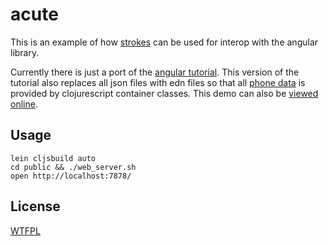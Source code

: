 # acute

This is an example of how [strokes](https://github.com/dribnet/strokes) can be used for interop with the angular library.

Currently there is just a port of the [angular tutorial](http://docs.angularjs.org/tutorial/). This version of the tutorial also replaces all json files with edn files so that all [phone data](public/phones/) is provided by clojurescript container classes. This demo can also be [viewed online](http://dribnet.github.com/acute/public/).

## Usage

```
lein cljsbuild auto
cd public && ./web_server.sh
open http://localhost:7878/
```

## License

[WTFPL](http://www.wtfpl.net/)
